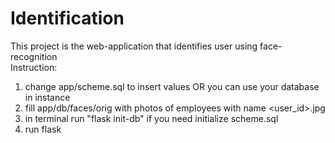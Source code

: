 # Identification  
This project is the web-application that identifies user using face-recognition  
Instruction:  
1) change app/scheme.sql to insert values OR you can use your database in instance
2) fill app/db/faces/orig with photos of employees with name <user_id>.jpg
3) in terminal run "flask init-db" if you need initialize scheme.sql
4) run flask
